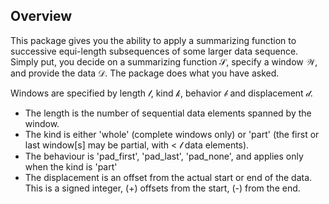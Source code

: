 ## Overview

This package gives you the ability to apply a summarizing function to successive equi-length subsequences of some larger data sequence.
Simply put, you decide on a summarizing function 𝒮, specify a window 𝒲, and provide the data 𝒟.  The package does what you have asked.

Windows are specified by length 𝓁, kind 𝓀, behavior 𝒷 and displacement 𝒹.

- The length is the number of sequential data elements spanned by the window.
- The kind is either 'whole' (complete windows only) or 'part' (the first or last window[s] may be partial, with <  𝓁 data elements).
- The behaviour is 'pad_first', 'pad_last', 'pad_none', and applies only when the kind is 'part'
- The displacement is an offset from the actual start or end of the data. This is a signed integer, (+) offsets from the start, (-) from the end.







